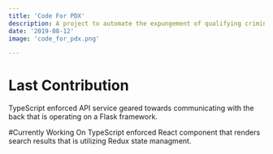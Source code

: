 ```yaml
---
title: 'Code For PDX'
description: A project to automate the expungement of qualifying criminal records. This project is done in conjunction with the Metropolitan Public Defender's Office.
date: '2019-08-12'
image: 'code_for_pdx.png'

---
```


# Last Contribution
TypeScript enforced API service geared towards communicating with the back that is operating on a Flask framework.

#Currently Working On
TypeScript enforced React component that renders search results that is utilizing Redux state managment.